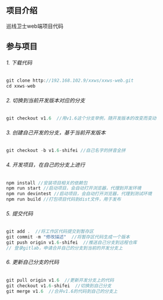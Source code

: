 ## 项目介绍

巡线卫士web端项目代码



## 参与项目

###### 1. 下载代码

``` javascript
git clone http://192.168.102.9/xxws/xxws-web.git
cd xxws-web
```

###### 2. 切换到当前开发版本对应的分支

``` java
git checkout v1.6  //用v1.6这个分支举例，随开发版本的改变而变动
```
###### 3. 创建自己开发的分支，基于当前开发版本

``` java
git checkout -b v1.6-shifei //自己名字的拼音全拼
```
###### 4. 开发项目，在自己的分支上进行

``` java
npm install //安装项目相关的依赖包
npm run start //启动项目，会自动打开浏览器，代理到开发环境
npm run devintest //启动项目，会自动打开浏览器，代理到测试环境
npm run build //打包项目代码到dist文件，用于发布
```

###### 5. 提交代码

``` java
git add .  //将工作区代码提交到暂存区
git commit -m "修改描述"  //将暂存区代码生成一个版本
git push origin v1.6-shifei  //推送自己分支到远程仓库
// 登录gitlab，申请合并自己的分支到当前的开发分支上
```


###### 6. 更新自己分支的代码

``` java
git pull origin v1.6  //更新开发分支上的代码
git checkout v1.6-shifei  //切换到自己分支
git merge v1.6  //合并v1.6的代码到自己的分支上
```
